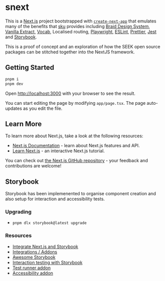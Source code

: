 # snext

This is a [Next.js](https://nextjs.org/) project bootstrapped with [`create-next-app`](https://github.com/vercel/next.js/tree/canary/packages/create-next-app) that emulates many of the benefits that [sku](https://github.com/seek-oss/sku) provides including [Braid Design System](https://seek-oss.github.io/braid-design-system/), [Vanilla Extract](https://vanilla-extract.style/), [Vocab](https://github.com/seek-oss/vocab), Localised routing, [Playwright](https://playwright.dev/), [ESLint](http://eslint.org/), [Prettier](https://prettier.io/), [Jest](https://facebook.github.io/jest/) and [Storybook](https://storybook.js.org/).

This is a proof of concept and an exploration of how the SEEK open source packages can be stitched together into the NextJS framework.

## Getting Started

```bash
pnpm i
pnpm dev
```

Open [http://localhost:3000](http://localhost:3000) with your browser to see the result.

You can start editing the page by modifying `app/page.tsx`. The page auto-updates as you edit the file.

## Learn More

To learn more about Next.js, take a look at the following resources:

- [Next.js Documentation](https://nextjs.org/docs) - learn about Next.js features and API.
- [Learn Next.js](https://nextjs.org/learn) - an interactive Next.js tutorial.

You can check out [the Next.js GitHub repository](https://github.com/vercel/next.js/) - your feedback and contributions are welcome!

## Storybook

Storybook has been implemenented to organise component creation and also setup for interaction and accessibility tests.

### Upgrading

- `pnpm dlx storybook@latest upgrade`

### Resources

- [Integrate Next.js and Storybook](https://storybook.js.org/recipes/next)
- [Integrations / Addons](https://storybook.js.org/integrations)
- [Awesome Storybook](https://github.com/lauthieb/awesome-storybook)
- [Interaction testing with Storybook](https://storybook.js.org/blog/interaction-testing-with-storybook/)
- [Test runner addon](https://storybook.js.org/addons/@storybook/test-runner)
- [Accessibility addon](https://storybook.js.org/addons/@storybook/addon-a11y/)
